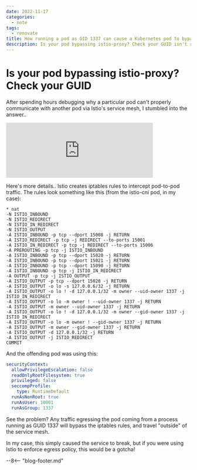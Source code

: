 ```yaml
---
date: 2022-11-17
categories:
  - note
tags:
  - renovate
title: How running a pod as GID 1337 can cause a Kubernetes pod to bypass istio-proxy
description: Is your pod bypassing istio-proxy? Check your GUID isn't set to 1337!
---
```


# Is your pod bypassing istio-proxy? Check your GUID

After spending hours debugging why a particular pod can't properly communicate with another pod via Istio's service mesh, I stumbled into the answer..

<!-- more -->

<iframe src="https://so.fnky.nz/@funkypenguin/109356967728428702/embed" class="mastodon-embed" style="max-width: 100%; border: 0" width="400" allowfullscreen="allowfullscreen"></iframe><script src="https://so.fnky.nz/embed.js" async="async"></script>

Here's more details.. Istio creates iptables rules to intercept pod-to-pod traffic. The rules look something like this (from the istio-cni pod, in my case):

```text
* nat
-N ISTIO_INBOUND
-N ISTIO_REDIRECT
-N ISTIO_IN_REDIRECT
-N ISTIO_OUTPUT
-A ISTIO_INBOUND -p tcp --dport 15008 -j RETURN
-A ISTIO_REDIRECT -p tcp -j REDIRECT --to-ports 15001
-A ISTIO_IN_REDIRECT -p tcp -j REDIRECT --to-ports 15006
-A PREROUTING -p tcp -j ISTIO_INBOUND
-A ISTIO_INBOUND -p tcp --dport 15020 -j RETURN
-A ISTIO_INBOUND -p tcp --dport 15021 -j RETURN
-A ISTIO_INBOUND -p tcp --dport 15090 -j RETURN
-A ISTIO_INBOUND -p tcp -j ISTIO_IN_REDIRECT
-A OUTPUT -p tcp -j ISTIO_OUTPUT
-A ISTIO_OUTPUT -p tcp --dport 15020 -j RETURN
-A ISTIO_OUTPUT -o lo -s 127.0.0.6/32 -j RETURN
-A ISTIO_OUTPUT -o lo ! -d 127.0.0.1/32 -m owner --uid-owner 1337 -j ISTIO_IN_REDIRECT
-A ISTIO_OUTPUT -o lo -m owner ! --uid-owner 1337 -j RETURN
-A ISTIO_OUTPUT -m owner --uid-owner 1337 -j RETURN
-A ISTIO_OUTPUT -o lo ! -d 127.0.0.1/32 -m owner --gid-owner 1337 -j ISTIO_IN_REDIRECT
-A ISTIO_OUTPUT -o lo -m owner ! --gid-owner 1337 -j RETURN
-A ISTIO_OUTPUT -m owner --gid-owner 1337 -j RETURN
-A ISTIO_OUTPUT -d 127.0.0.1/32 -j RETURN
-A ISTIO_OUTPUT -j ISTIO_REDIRECT
COMMIT
```

And the offending pod was using this:

```yaml
securityContext:
  allowPrivilegeEscalation: false
  readOnlyRootFilesystem: true
  privileged: false
  seccompProfile:
    type: RuntimeDefault   
  runAsNonRoot: true
  runAsUser: 10001
  runAsGroup: 1337
```

See the problem? Any traffic egressing the pod coming from a process running as GUID 1337 will bypass the iptables rules, and travel "outside" of the service mesh.

In my case, this simply caused the service to break, but if you were using Istio to enforce egress policy, this would be a gotcha!

[^1]: It turns out this was an old istio configuration no longer required in current versions

--8<-- "blog-footer.md"
